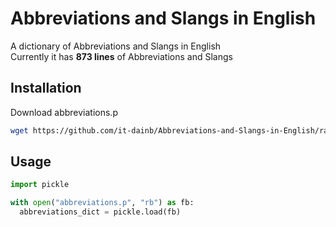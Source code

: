 # Abbreviations and Slangs in English

A dictionary of Abbreviations and Slangs in English \
Currently it has **873 lines** of Abbreviations and Slangs

## Installation

Download abbreviations.p

```bash
wget https://github.com/it-dainb/Abbreviations-and-Slangs-in-English/raw/main/abbreviations.p
```

## Usage

```python
import pickle

with open("abbreviations.p", "rb") as fb:
  abbreviations_dict = pickle.load(fb)
```
